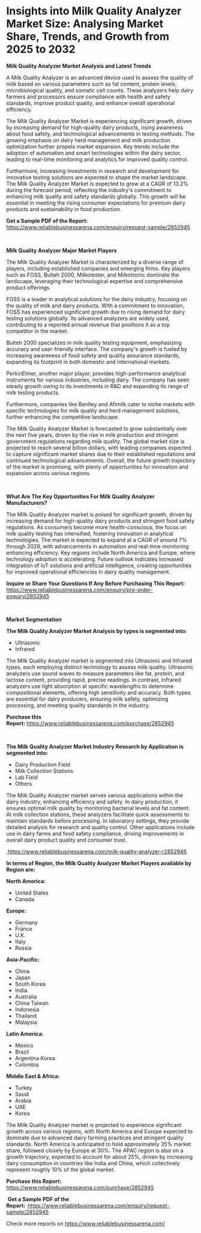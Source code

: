 <p><h1>Insights into Milk Quality Analyzer Market Size: Analysing Market Share, Trends, and Growth from 2025 to 2032</h1></p><p><strong>Milk Quality Analyzer Market Analysis and Latest Trends</strong></p>
<p><p>A Milk Quality Analyzer is an advanced device used to assess the quality of milk based on various parameters such as fat content, protein levels, microbiological quality, and somatic cell counts. These analyzers help dairy farmers and processors ensure compliance with health and safety standards, improve product quality, and enhance overall operational efficiency.</p><p>The Milk Quality Analyzer Market is experiencing significant growth, driven by increasing demand for high-quality dairy products, rising awareness about food safety, and technological advancements in testing methods. The growing emphasis on dairy herd management and milk production optimization further propels market expansion. Key trends include the adoption of automation and smart technologies within the dairy sector, leading to real-time monitoring and analytics for improved quality control.</p><p>Furthermore, increasing investments in research and development for innovative testing solutions are expected to shape the market landscape. The Milk Quality Analyzer Market is expected to grow at a CAGR of 13.2% during the forecast period, reflecting the industry's commitment to enhancing milk quality and safety standards globally. This growth will be essential in meeting the rising consumer expectations for premium dairy products and sustainability in food production.</p></p>
<p><strong>Get a Sample PDF of the Report:&nbsp;</strong> <a href="https://www.reliablebusinessarena.com/enquiry/request-sample/2852945?utm_campaign=3009&utm_medium=2&utm_source=Github&utm_content=ia&utm_term=11032025&utm_id=milk-quality-analyzer">https://www.reliablebusinessarena.com/enquiry/request-sample/2852945</a></p>
<p>&nbsp;</p>
<p><strong>Milk Quality Analyzer Major Market Players</strong></p>
<p><p>The Milk Quality Analyzer Market is characterized by a diverse range of players, including established companies and emerging firms. Key players such as FOSS, Bulteh 2000, Milkotester, and Milkotronic dominate the landscape, leveraging their technological expertise and comprehensive product offerings.</p><p>FOSS is a leader in analytical solutions for the dairy industry, focusing on the quality of milk and dairy products. With a commitment to innovation, FOSS has experienced significant growth due to rising demand for dairy testing solutions globally. Its advanced analyzers are widely used, contributing to a reported annual revenue that positions it as a top competitor in the market.</p><p>Bulteh 2000 specializes in milk quality testing equipment, emphasizing accuracy and user-friendly interface. The company's growth is fueled by increasing awareness of food safety and quality assurance standards, expanding its footprint in both domestic and international markets.</p><p>PerkinElmer, another major player, provides high-performance analytical instruments for various industries, including dairy. The company has seen steady growth owing to its investments in R&D and expanding its range of milk testing products.</p><p>Furthermore, companies like Bentley and Afimilk cater to niche markets with specific technologies for milk quality and herd management solutions, further enhancing the competitive landscape.</p><p>The Milk Quality Analyzer Market is forecasted to grow substantially over the next five years, driven by the rise in milk production and stringent government regulations regarding milk quality. The global market size is projected to reach several billion dollars, with leading companies expected to capture significant market shares due to their established reputations and continued technological advancements. Overall, the future growth trajectory of the market is promising, with plenty of opportunities for innovation and expansion across various regions.</p></p>
<p>&nbsp;</p>
<p><strong>What Are The Key Opportunities For Milk Quality Analyzer Manufacturers?</strong></p>
<p><p>The Milk Quality Analyzer market is poised for significant growth, driven by increasing demand for high-quality dairy products and stringent food safety regulations. As consumers become more health-conscious, the focus on milk quality testing has intensified, fostering innovation in analytical technologies. The market is expected to expand at a CAGR of around 7% through 2028, with advancements in automation and real-time monitoring enhancing efficiency. Key regions include North America and Europe, where technology adoption is accelerating. Future outlook indicates increased integration of IoT solutions and artificial intelligence, creating opportunities for improved operational efficiencies in dairy quality management.</p></p>
<p><strong>Inquire or Share Your Questions If Any Before Purchasing This Report:</strong> <a href="https://www.reliablebusinessarena.com/enquiry/pre-order-enquiry/2852945?utm_campaign=3009&utm_medium=2&utm_source=Github&utm_content=ia&utm_term=11032025&utm_id=milk-quality-analyzer">https://www.reliablebusinessarena.com/enquiry/pre-order-enquiry/2852945</a></p>
<p>&nbsp;</p>
<p><strong>Market Segmentation</strong></p>
<p><strong>The Milk Quality Analyzer Market Analysis by types is segmented into:</strong></p>
<p><ul><li>Ultrasonic</li><li>Infrared</li></ul></p>
<p><p>The Milk Quality Analyzer market is segmented into Ultrasonic and Infrared types, each employing distinct technology to assess milk quality. Ultrasonic analyzers use sound waves to measure parameters like fat, protein, and lactose content, providing rapid, precise readings. In contrast, Infrared analyzers use light absorption at specific wavelengths to determine compositional elements, offering high sensitivity and accuracy. Both types are essential for dairy producers, ensuring milk safety, optimizing processing, and meeting quality standards in the industry.</p></p>
<p><strong>Purchase this Report:&nbsp;</strong><a href="https://www.reliablebusinessarena.com/purchase/2852945?utm_campaign=3009&utm_medium=2&utm_source=Github&utm_content=ia&utm_term=11032025&utm_id=milk-quality-analyzer">https://www.reliablebusinessarena.com/purchase/2852945</a></p>
<p>&nbsp;</p>
<p><strong>The Milk Quality Analyzer Market Industry Research by Application is segmented into:</strong></p>
<p><ul><li>Dairy Production Field</li><li>Milk Collection Stations</li><li>Lab Field</li><li>Others</li></ul></p>
<p><p>The Milk Quality Analyzer market serves various applications within the dairy industry, enhancing efficiency and safety. In dairy production, it ensures optimal milk quality by monitoring bacterial levels and fat content. At milk collection stations, these analyzers facilitate quick assessments to maintain standards before processing. In laboratory settings, they provide detailed analysis for research and quality control. Other applications include use in dairy farms and food safety compliance, driving improvements in overall dairy product quality and consumer trust.</p></p>
<p><a href="https://www.reliablebusinessarena.com/milk-quality-analyzer-r2852945?utm_campaign=3009&utm_medium=2&utm_source=Github&utm_content=ia&utm_term=11032025&utm_id=milk-quality-analyzer">&nbsp;https://www.reliablebusinessarena.com/milk-quality-analyzer-r2852945</a></p>
<p><strong>In terms of Region, the Milk Quality Analyzer Market Players available by Region are:</strong></p>
<p>
    <p> <strong> North America: </strong>
        <ul>
            <li>United States</li>
            <li>Canada</li>
        </ul>
        </p> 
    <p> <strong> Europe: </strong>
        <ul>
            <li>Germany</li>
            <li>France</li>
            <li>U.K.</li>
            <li>Italy</li>
            <li>Russia</li>
        </ul>
        </p> 
    <p> <strong> Asia-Pacific: </strong>
        <ul>
            <li>China</li>
            <li>Japan</li>
            <li>South Korea</li>
            <li>India</li>
            <li>Australia</li>
            <li>China Taiwan</li>
            <li>Indonesia</li>
            <li>Thailand</li>
            <li>Malaysia</li>
        </ul>
        </p> 
    <p> <strong> Latin America: </strong>
        <ul>
            <li>Mexico</li>
            <li>Brazil</li>
            <li>Argentina Korea</li>
            <li>Colombia</li>
        </ul>
        </p> 
    <p> <strong> Middle East & Africa: </strong>
        <ul>
            <li>Turkey</li>
            <li>Saudi</li>
            <li>Arabia</li>
            <li>UAE</li>
            <li>Korea</li>
        </ul>
    </p>
    </p>
<p><p>The Milk Quality Analyzer market is projected to experience significant growth across various regions, with North America and Europe expected to dominate due to advanced dairy farming practices and stringent quality standards. North America is anticipated to hold approximately 35% market share, followed closely by Europe at 30%. The APAC region is also on a growth trajectory, expected to account for about 25%, driven by increasing dairy consumption in countries like India and China, which collectively represent roughly 10% of the global market.</p></p>
<p><strong>Purchase this Report: </strong><a href="https://www.reliablebusinessarena.com/purchase/2852945?utm_campaign=3009&utm_medium=2&utm_source=Github&utm_content=ia&utm_term=11032025&utm_id=milk-quality-analyzer">https://www.reliablebusinessarena.com/purchase/2852945</a></p>
<p>&nbsp;<strong>Get a Sample PDF of the Report:&nbsp;&nbsp;</strong><a href="https://www.reliablebusinessarena.com/enquiry/request-sample/2852945?utm_campaign=3009&utm_medium=2&utm_source=Github&utm_content=ia&utm_term=11032025&utm_id=milk-quality-analyzer">https://www.reliablebusinessarena.com/enquiry/request-sample/2852945</a></p>
<p><strong></strong></p>
<p>Check more reports on <a href="https://www.reliablebusinessarena.com/?utm_campaign=3009&utm_medium=2&utm_source=Github&utm_content=ia&utm_term=11032025&utm_id=milk-quality-analyzer">https://www.reliablebusinessarena.com/</a></p>